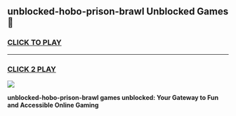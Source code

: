 
## unblocked-hobo-prison-brawl Unblocked Games👋
<h3>
<a href="https://news.freeplayer.one?title=unblocked-hobo-prison-brawl&ref=16F">CLICK TO PLAY</a></h3>
<hr>

<h3>
<a href="https://news.freeplayer.one?title=unblocked-hobo-prison-brawl&ref=16F">CLICK 2 PLAY</a>
  
</h3>

<a href="https://news.freeplayer.one?title=unblocked-hobo-prison-brawl&ref=16F/"><img src="https://clearcache.store/games.png"></a>


**unblocked-hobo-prison-brawl games unblocked: Your Gateway to Fun and Accessible Online Gaming**
